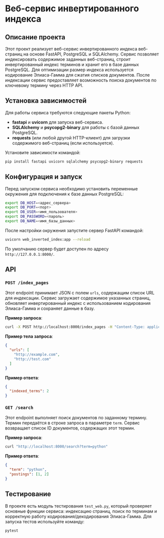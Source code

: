 # Веб-сервис инвертированного индекса

## Описание проекта
Этот проект реализует веб-сервис инвертированного индекса веб-страниц на основе FastAPI, PostgreSQL и SQLAlchemy. Сервис позволяет индексировать содержимое заданных веб-страниц, строит инвертированный индекс терминов и хранит его в базе данных PostgreSQL. Для оптимизации размер индекса используется кодирование Элиаса-Гамма для сжатия списков документов. После индексации сервис предоставляет возможность поиска документов по ключевому термину через HTTP API.

## Установка зависимостей
Для работы сервиса требуются следующие пакеты Python:

- **fastapi** и **uvicorn** для запуска веб-сервиса.
- **SQLAlchemy** и **psycopg2-binary** для работы с базой данных PostgreSQL.
- **requests** (или любой другой HTTP-клиент) для загрузки содержимого веб-страниц (если используется).

Установите зависимости командой:
```bash
pip install fastapi uvicorn sqlalchemy psycopg2-binary requests
```

## Конфигурация и запуск
Перед запуском сервиса необходимо установить переменные окружения для подключения к базе данных PostgreSQL:
```bash
export DB_HOST=<адрес_сервера>
export DB_PORT=<порт>
export DB_USER=<имя_пользователя>
export DB_PASSWORD=<пароль>
export DB_NAME=<имя_базы_данных>
```
После настройки окружения запустите сервер FastAPI командой:
```bash
uvicorn web_inverted_index:app --reload
```
По умолчанию сервер будет доступен по адресу `http://127.0.0.1:8000/`.

## API

### `POST /index_pages`
Этот endpoint принимает JSON с полем `urls`, содержащим список URL для индексации. Сервис загружает содержимое указанных страниц, обновляет инвертированный индекс с использованием кодирования Элиаса-Гамма и сохраняет данные в базу.

**Пример запроса**:
```bash
curl -X POST http://localhost:8000/index_pages -H "Content-Type: application/json" -d '{"urls": ["http://example.com", "http://test.com"]}'
```

**Пример тела запроса**:
```json
{
  "urls": [
    "http://example.com",
    "http://test.com"
  ]
}
```

**Пример ответа**:
```json
{
  "indexed_terms": 2
}
```

### `GET /search`
Этот endpoint выполняет поиск документов по заданному термину. Термин передаётся в строке запроса в параметре `term`. Сервис возвращает список ID документов, содержащих этот термин.

**Пример запроса**:
```bash
curl "http://localhost:8000/search?term=python"
```

**Пример ответа**:
```json
{
  "term": "python",
  "postings": [1, 2]
}
```

## Тестирование
В проекте есть модуль тестирования `test_web.py`, который проверяет основные функции сервиса: индексацию страниц, поиск по терминам и корректную работу кодирования/декодирования Элиаса-Гамма. Для запуска тестов используйте команду:
```bash
pytest
```